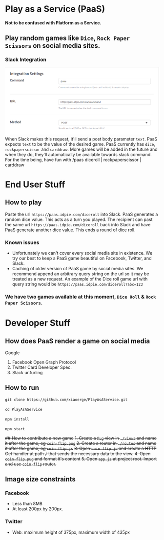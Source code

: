 # Play as a Service (PaaS)
#### Not to be confused with Platform as a Service.

## Play random games like `Dice`, `Rock Paper Scissors` on social media sites.

### Slack Integration
![Slack Integration](https://raw.githubusercontent.com/xiaoerge/PlayAsAService/master/screenshot/paas_slack_command_guide.png)
When Slack makes this request, it'll send a post body parameter `text`.
PaaS expects `text` to be the value of the desired game. 
PaaS currently has `dice`, `rockpaperscissor` and `carddraw`. 
More games will be added in the future 
and when they do, they'll automatically be available towards slack command. 
For the time being,  have fun with /paas diceroll | rockpaperscissor | carddraw

# End User Stuff
## How to play

Paste the url `https://paas.idpie.com/diceroll` into Slack. PaaS generates a random dice value. 
This acts as a turn you played. The recipient can past the same url `https://paas.idpie.com/diceroll` back into Slack
and have PaaS generate another dice value. This ends a round of dice roll. 

### Known issues
- Unfortunately we can't cover every social media site in existence. 
We try our best to keep a PaaS game beautiful on Facebook, Twitter, and Slack.
- Caching of older version of PaaS game by social media sites. 
We recommend append an arbitrary query string on the url so it may be treated as a new request. 
An example of the Dice roll game url with query string would be `https://paas.idpie.com/diceroll?abc=123`

### We have two games available at this moment, `Dice Roll` & `Rock Paper Scissors`.


# Developer Stuff 

## How does PaaS render a game on social media

Google 

1. Facebook Open Graph Protocol 
2. Twitter Card Developer Spec.
3. Slack unfurling

## How to run
```
git clone https://github.com/xiaoerge/PlayAsAService.git

cd PlayAsAService

npm install

npm start
```

~~## How to contribute a new game~~
~~1. Create a `Pug` view in `./views` and name it after the game, eg `coin-flip.pug`~~
~~2. Create a router in `./routes` and name it after the game, eg `coin-flip.js`~~
~~3. Open `coin-flip.js` and create a HTTP Get handler at path `/` that sends the necessary data to the view.~~
~~4. Open `coin-flip.pug` and format it's content~~
~~5. Open `app.js` at project root. Import and use `coin-flip` router.~~

## Image size constraints

### Facebook
* Less than 8MB
* At least 200px by 200px.

### Twitter
* Web: maximum height of 375px, maximum width of 435px